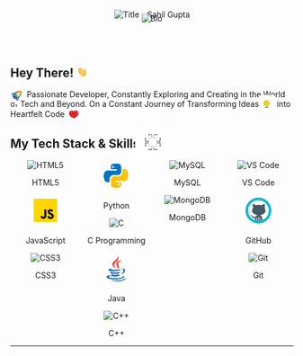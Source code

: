 <style>
    header {
        text-align: center;
        padding: 20px 0px;
    }
    header > #bio {
        margin-top: -10px
    }

    .techstack {
        display: flex;
        justify-center: space-evenly;
        margin-bottom: 30px;
        border-bottom: 1px solid;
    }
    .techstack > div {
        width: 25%;
        text-align: center;
    }
    .techstack > div > div {
        padding: 0px 6px;
    }
    .techstack > div > div > img {
        height: 55px;
    }
    .techstack > .vertical-seperator {
        width: 1px;
        position: relative;
        /* border-left: 1px solid; */
        /* background: repeating-linear-gradient(
            to bottom, 
            white, 
            white 10px, 
            transparent 10px, 
            transparent 30px
        ); */
    }
</style>

<!-- header here -->
<header>
<div id="title">
    <img src="https://readme-typing-svg.demolab.com?font=Fira+Code&weight=500&size=30&pause=1000&center=true&vCenter=true&repeat=false&width=435&lines=SAHIL+GUPTA" alt="Title - Sahil Gupta" />
</div>
<div id="bio">
    <img src="https://readme-typing-svg.demolab.com?font=Fira+Code&pause=1000&center=true&vCenter=true&width=435&lines=Full-Stack+Web+Developer;Aspiring+Computer+Engineer;Transforming+Ideas+%F0%9F%92%A1+Into+Code+%F0%9F%92%96" alt="Bio" />
</div>
</header>



<!-- -----------------------------------
                 About me 
    ------------------------------------ -->
## Hey There! <img src="animated_icons/wave.gif" width="20px"/>

<div>
    <img src="animated_icons/rocket.gif"  style="rotate: 50deg; margin: -8px 0px; width: 1.8em"/>
    Passionate Developer, Constantly Exploring and Creating in the World of Tech and Beyond. On a Constant Journey of Transforming Ideas<img src="animated_icons/idea.gif" style="margin: -0.5em 0em; width: 2em"/>
    <!-- <img src="animated_icons/idea3.gif" style="margin: -1.9em -2em; width: 6em"/> -->
     into Heartfelt Code 
    <img src="animated_icons/heart1.gif" style="margin: -0.4em 0.2em; width: 1.5em"/>
</div>


<!-- ---------------------------------------
            Tech stack and skills 
    ---------------------------------------- -->
## My Tech Stack & Skills <img src="animated_icons/tech.gif"  style="width: 3em; margin: -0.5em -0.6em -1.4em -0.6em"/> 
<div class="techstack">
    <div class="frontend">
        <div>
            <img src="https://img.icons8.com/color/html-5.png" alt="HTML5">
            <p>HTML5</p>
        </div>
        <div>
            <img src="animated_icons/js.gif" alt="JavaScript">
            <p>JavaScript</p>
        </div>
        <div>
            <img src="https://img.icons8.com/color/css3.png" alt="CSS3">
            <p>CSS3</p>
        </div>
        <!-- <div>
            <img src="https://img.icons8.com/color/react" alt="React">
            <p>React</p>
        </div> -->
    </div>
    <div class="vertical-seperator"></div>
    <div class="backend">
        <div>
            <img src="animated_icons/python.gif" alt="Python">
            <p>Python</p>
        </div>
        <div>
            <img src="https://img.icons8.com/color/c-programming" alt="C">
            <p>C Programming</p>
        </div>
        <div>
            <img src="animated_icons/java.gif" alt="Java">
            <p>Java</p>
        </div>
        <div>
            <img src="https://img.icons8.com/color/c-plus-plus-logo.png" alt="C++">
            <p>C++</p>
        </div>
        <!-- <div>
            <img src="https://img.icons8.com/color/nodejs" alt="Node.js">
            <p>Node.js</p>
        </div> -->
    </div>
    <div class="vertical-seperator"></div>
    <div class="database">
        <div>
            <img src="https://img.icons8.com/color/mysql" alt="MySQL">
            <p>MySQL</p>
        </div>
        <div>
            <img src="https://img.icons8.com/color/mongodb" alt="MongoDB">
            <p>MongoDB</p>
        </div>
    </div>
    <div class="vertical-seperator"></div>
    <div class="tools">
        <div>
            <img src="https://img.icons8.com/color/visual-studio" alt="VS Code">
            <p>VS Code</p>
        </div>
        <div>
            <img src="animated_icons/github.gif" alt="GitHub">
            <p>GitHub</p>
        </div>
        <div>
            <img src="https://img.icons8.com/color/git" alt="Git">
            <p>Git</p>
        </div>
    </div>
</div>





<!-- [![Sahil's GitHub stats](https://github-readme-stats.vercel.app/api?username=shaanguptaa&hide=contribs&show_icons=true#gh-light-mode-only)]() -->


<!-- below wala....................... -->


<!-- [![Sahil's GitHub stats](https://github-readme-stats.vercel.app/api?username=shaanguptaa&hide=contribs&show_icons=true&hide_rank=true&theme=dark)]() -->







<!-- #gh-dark-mode-only -->

<!-- ![shaanguptaa github-stats](https://stats.dooboo.io/api/github-stats?login=shaanguptaa) -->
<!-- ![shaanguptaa github-trophies](https://stats.dooboo.io/api/github-trophies?login=shaanguptaa) -->



<!-- https://github.com/anuraghazra/github-readme-stats#use-githubs-new-media-feature -->




<!-- below wale//////////////////////// -->
<!-- 
![Top Langs](https://github-readme-stats.vercel.app/api/top-langs/?username=shaanguptaa&layout=compact&theme=dark)

[![GitHub Streak](https://streak-stats.demolab.com?user=shaanguptaa&theme=dark&hide_border=true)](https://git.io/streak-stats) -->